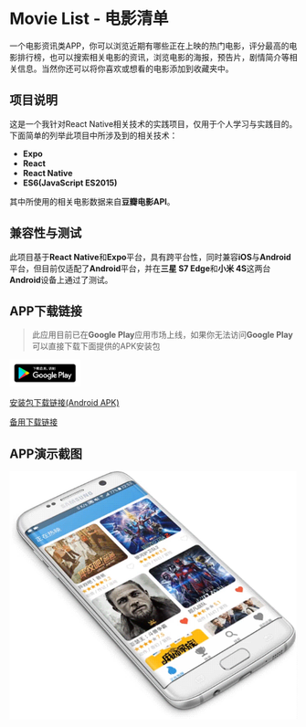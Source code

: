 # Movie List - 电影清单

一个电影资讯类APP，你可以浏览近期有哪些正在上映的热门电影，评分最高的电影排行榜，也可以搜索相关电影的资讯，浏览电影的海报，预告片，剧情简介等相关信息。当然你还可以将你喜欢或想看的电影添加到收藏夹中。

## 项目说明

这是一个我针对React Native相关技术的实践项目，仅用于个人学习与实践目的。下面简单的列举此项目中所涉及到的相关技术：

- **Expo**
- **React**
- **React Native**
- **ES6(JavaScript ES2015)**

其中所使用的相关电影数据来自**豆瓣电影API**。

## 兼容性与测试

此项目基于**React Native**和**Expo**平台，具有跨平台性，同时兼容**iOS**与**Android**平台，但目前仅适配了**Android**平台，并在**三星 S7 Edge**和**小米 4S**这两台**Android**设备上通过了测试。

## APP下载链接

> 此应用目前已在**Google Play**应用市场上线，如果你无法访问**Google Play**可以直接下载下面提供的APK安装包

<a href="https://play.google.com/store/apps/details?id=com.flyerq.movielist" target="_blank"><img src="https://github.com/flyerq/movie-list/blob/master/google-play-badge.png" alt="Google Play" height="48" /></a>

[安装包下载链接(Android APK)](https://github.com/flyerq/movie-list/blob/master/build/movie-list_latest.apk?raw=true "电影清单")

[备用下载链接](http://works.flyerq.com/portfolio/movie-list/movie-list_latest.apk "电影清单")

## APP演示截图

<img src="https://github.com/flyerq/movie-list/blob/master/demo.gif" alt="Demo" width="686" />
